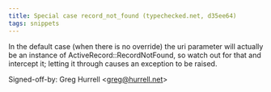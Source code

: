 ```yaml
---
title: Special case record_not_found (typechecked.net, d35ee64)
tags: snippets
---
```


In the default case (when there is no override) the uri parameter will actually be an instance of ActiveRecord::RecordNotFound, so watch out for that and intercept it; letting it through causes an exception to be raised.

Signed-off-by: Greg Hurrell &lt;greg@hurrell.net&gt;
